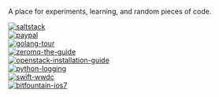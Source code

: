A place for experiments, learning, and random pieces of code.

[![saltstack](http://img.shields.io/badge/saltstack-7.03%25_(13/185)-red.svg?style=flat)](https://github.com/jasonkeene/playground/blob/master/saltstack/progress.md)  
[![paypal](http://img.shields.io/badge/paypal-0%25_(0/11)-red.svg?style=flat)](https://github.com/jasonkeene/playground/blob/master/paypal/progress.md)  
[![golang-tour](http://img.shields.io/badge/golang--tour-13.51%25_(10/74)-red.svg?style=flat)](https://github.com/jasonkeene/playground/blob/master/golang-tour/progress.md)  
[![zeromq-the-guide](http://img.shields.io/badge/zeromq--the--guide-14.8%25_(41/277)-red.svg?style=flat)](https://github.com/jasonkeene/playground/blob/master/zeromq-the-guide/progress.md)  
[![openstack-installation-guide](http://img.shields.io/badge/openstack--installation--guide-8.6%25_(8/93)-red.svg?style=flat)](https://github.com/jasonkeene/playground/blob/master/openstack-installation-guide/progress.md)  
[![python-logging](http://img.shields.io/badge/python--logging-48.31%25_(43/89)-yellow.svg?style=flat)](https://github.com/jasonkeene/playground/blob/master/python-logging/progress.md)  
[![swift-wwdc](http://img.shields.io/badge/swift--wwdc-0%25_(0/5)-red.svg?style=flat)](https://github.com/jasonkeene/playground/blob/master/swift-wwdc/progress.md)  
[![bitfountain-ios7](http://img.shields.io/badge/bitfountain--ios7-19.59%25_(106/541)-orange.svg?style=flat)](https://github.com/jasonkeene/playground/blob/master/bitfountain-ios7/progress.md)
